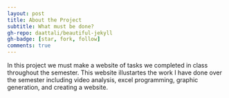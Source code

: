 ```yaml
---
layout: post
title: About the Project
subtitle: What must be done?
gh-repo: daattali/beautiful-jekyll
gh-badge: [star, fork, follow]
comments: true
---
```


In this project we must make a website of tasks we completed in class throughout the semester. This website illustartes the work I have done over the semester including video analysis, excel programming, graphic generation, and creating a website. 
